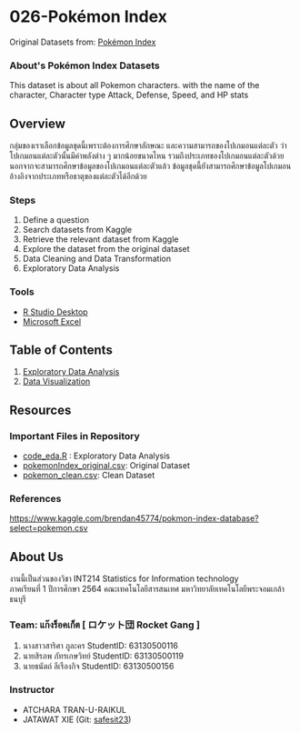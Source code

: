 # 026-Pokémon Index

Original Datasets from: [Pokémon Index](https://www.kaggle.com/brendan45774/pokmon-index-database?select=pokemon.csv)

### About's Pokémon Index Datasets

This dataset is about all Pokemon characters. with the name of the character, Character type Attack, Defense, Speed, and HP stats

## Overview

กลุ่มของเราเลือกข้อมูลชุดนี้เพราะต้องการศึกษาลักษณะ และความสามารถของโปเกมอนแต่ละตัว
ว่าโปเกมอนแต่ละตัวนั้นมีค่าพลังต่าง ๆ มากน้อยขนาดไหน รวมถึงประเภทของโปเกมอนแต่ละตัวด้วย
นอกจากจะสามารถศึกษาข้อมูลของโปเกมอนแต่ละตัวแล้ว
ข้อมูลชุดนี้ยังสามารถศึกษาข้อมูลโปเกมอนอ้างอิงจากประเภทหรือธาตุของแต่ละตัวได้อีกด้วย

### Steps

1. Define a question
2. Search datasets from Kaggle
3. Retrieve the relevant dataset from Kaggle
4. Explore the dataset from the original dataset
5. Data Cleaning and Data Transformation
6. Exploratory Data Analysis

### Tools

- [R Studio Desktop](https://www.rstudio.com/)
- [Microsoft Excel](https://www.microsoft.com/en-us/microsoft-365/excel)

## Table of Contents

1. [Exploratory Data Analysis](./01_explore.md)
2. [Data Visualization]()

## Resources

### Important Files in Repository

- [code_eda.R](./code_eda.R) : Exploratory Data Analysis
- [pokemonIndex_original.csv](./pokemonIndex_original.csv): Original Dataset
- [pokemon_clean.csv](./pokemon_clean.csv): Clean Dataset

### References

https://www.kaggle.com/brendan45774/pokmon-index-database?select=pokemon.csv

## About Us

งานนี้เป็นส่วนของวิชา INT214 Statistics for Information technology <br/> ภาคเรียนที่ 1 ปีการศึกษา 2564 คณะเทคโนโลยีสารสนเทศ มหาวิทยาลัยเทคโนโลยีพระจอมเกล้าธนบุรี

### Team: แก๊งร็อคเก็ต [ ロケット団 Rocket Gang ]
1. นางสาวสาริศา  ภูละคร       StudentID: 63130500116
2. นายสิรภพ     ภัทรเกษวิทย์   StudentID: 63130500119
3. นายธนัตถ์     ลีเรืองกิจ      StudentID: 63130500156


### Instructor

- ATCHARA TRAN-U-RAIKUL
- JATAWAT XIE (Git: [safesit23](https://github.com/safesit23))
